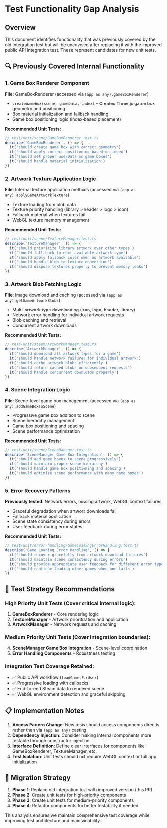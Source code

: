 # Test Functionality Gap Analysis

## Overview
This document identifies functionality that was previously covered by the old integration test but will be uncovered after replacing it with the improved public API integration test. These represent candidates for new unit tests.

## 🔍 Previously Covered Internal Functionality

### 1. **Game Box Renderer Component** 
**File**: GameBoxRenderer (accessed via `(app as any).gameBoxRenderer`)
- `createGameBox(scene, gameData, index)` - Creates Three.js game box geometry and positioning
- Box material initialization and fallback handling
- Game box positioning logic (index-based placement)

**Recommended Unit Tests:**
```typescript
// test/unit/scene/GameBoxRenderer.test.ts
describe('GameBoxRenderer', () => {
  it('should create game box with correct geometry')
  it('should apply correct positioning based on index')
  it('should set proper userData on game boxes')
  it('should handle material initialization')
})
```

### 2. **Artwork Texture Application Logic**
**File**: Internal texture application methods (accessed via `(app as any).applyGameArtworkTexture`)
- Texture loading from blob data
- Texture priority handling (library > header > logo > icon)
- Fallback material when textures fail
- WebGL texture memory management

**Recommended Unit Tests:**
```typescript
// test/unit/scene/TextureManager.test.ts
describe('TextureManager', () => {
  it('should prioritize library artwork over other types')
  it('should fall back to next available artwork type')
  it('should apply fallback color when no artwork available')
  it('should handle blob-to-texture conversion')
  it('should dispose textures properly to prevent memory leaks')
})
```

### 3. **Artwork Blob Fetching Logic**
**File**: Image download and caching (accessed via `(app as any).getGameArtworkBlobs`)
- Multi-artwork type downloading (icon, logo, header, library)
- Network error handling for individual artwork requests
- Blob caching and retrieval
- Concurrent artwork downloads

**Recommended Unit Tests:**
```typescript
// test/unit/steam/ArtworkManager.test.ts
describe('ArtworkManager', () => {
  it('should download all artwork types for a game')
  it('should handle network failures for individual artwork')
  it('should cache artwork blobs efficiently')
  it('should return cached blobs on subsequent requests')
  it('should handle concurrent downloads properly')
})
```

### 4. **Scene Integration Logic**
**File**: Scene-level game box management (accessed via `(app as any).addGameBoxToScene`)
- Progressive game box addition to scene
- Scene hierarchy management
- Game box positioning and spacing
- Scene performance optimization

**Recommended Unit Tests:**
```typescript
// test/unit/scene/SceneManager.test.ts
describe('SceneManager Game Box Integration', () => {
  it('should add game boxes to scene progressively')
  it('should maintain proper scene hierarchy')
  it('should handle game box positioning and spacing')
  it('should optimize scene performance with many game boxes')
})
```

### 5. **Error Recovery Patterns**
**Previously tested**: Network errors, missing artwork, WebGL context failures
- Graceful degradation when artwork downloads fail
- Fallback material application
- Scene state consistency during errors
- User feedback during error states

**Recommended Unit Tests:**
```typescript
// test/unit/error-handling/GameLoadingErrorHandling.test.ts
describe('Game Loading Error Handling', () => {
  it('should recover gracefully from artwork download failures')
  it('should maintain scene consistency during errors')
  it('should provide appropriate user feedback for different error types')
  it('should continue loading other games when one fails')
})
```

## 🎯 Test Strategy Recommendations

### **High Priority Unit Tests** (Cover critical internal logic):
1. **GameBoxRenderer** - Core rendering logic
2. **TextureManager** - Artwork prioritization and application
3. **ArtworkManager** - Network requests and caching

### **Medium Priority Unit Tests** (Cover integration boundaries):
4. **SceneManager Game Box Integration** - Scene-level coordination
5. **Error Handling Components** - Robustness testing

### **Integration Test Coverage Retained**:
- ✅ Public API workflow (`loadGamesForUser`)
- ✅ Progressive loading with callbacks
- ✅ End-to-end Steam data to rendered scene
- ✅ WebGL environment detection and graceful skipping

## 📋 Implementation Notes

1. **Access Pattern Change**: New tests should access components directly rather than via `(app as any)` casting
2. **Dependency Injection**: Consider making internal components more testable through constructor injection
3. **Interface Definition**: Define clear interfaces for components like GameBoxRenderer, TextureManager, etc.
4. **Test Isolation**: Unit tests should not require WebGL context or full app initialization

## 🔄 Migration Strategy

1. **Phase 1**: Replace old integration test with improved version (this PR)
2. **Phase 2**: Create unit tests for high-priority components
3. **Phase 3**: Create unit tests for medium-priority components  
4. **Phase 4**: Refactor components for better testability if needed

This analysis ensures we maintain comprehensive test coverage while improving test architecture and maintainability.
